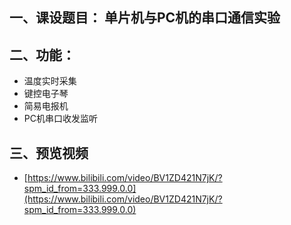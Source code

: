 ## 一、课设题目： 单片机与PC机的串口通信实验

## 二、功能：
- 温度实时采集
- 键控电子琴
- 简易电报机
- PC机串口收发监听
 
## 三、预览视频
- [https://www.bilibili.com/video/BV1ZD421N7jK/?spm_id_from=333.999.0.0](https://www.bilibili.com/video/BV1ZD421N7jK/?spm_id_from=333.999.0.0)
